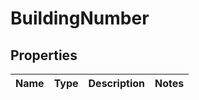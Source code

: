 
# BuildingNumber

## Properties
Name | Type | Description | Notes
------------ | ------------- | ------------- | -------------




